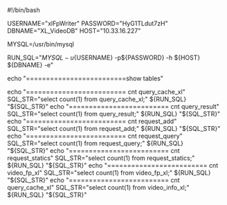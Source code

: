 #!/bin/bash

USERNAME="xlFpWriter"
PASSWORD="HyG1TLdut7zH"
DBNAME="XL_VideoDB"
HOST="10.33.16.227"

MYSQL=/usr/bin/mysql

RUN_SQL="$MYSQL -u${USERNAME} -p${PASSWORD} -h ${HOST} ${DBNAME} -e"

echo "=========================show tables"

echo "========================= cnt query_cache_xl"
SQL_STR="select count(1) from query_cache_xl;"
${RUN_SQL} "${SQL_STR}"
echo "========================= cnt query_result"
SQL_STR="select count(1) from query_result;"
${RUN_SQL} "${SQL_STR}"
echo "========================= cnt request_add"
SQL_STR="select count(1) from request_add;"
${RUN_SQL} "${SQL_STR}"
echo "========================= cnt request_query"
SQL_STR="select count(1) from request_query;"
${RUN_SQL} "${SQL_STR}"
echo "========================= cnt request_statics"
SQL_STR="select count(1) from request_statics;"
${RUN_SQL} "${SQL_STR}"
echo "========================= cnt video_fp_xl"
SQL_STR="select count(1) from video_fp_xl;"
${RUN_SQL} "${SQL_STR}"
echo "========================= cnt query_cache_xl"
SQL_STR="select count(1) from video_info_xl;"
${RUN_SQL} "${SQL_STR}"



